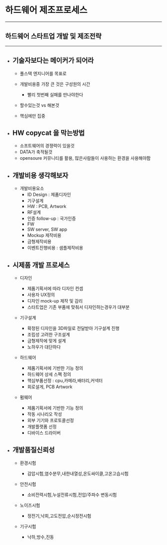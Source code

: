 
# 하드웨어 제조프로세스
-----------------------------------------------

## 하드웨어 스타트업 개발 및 제조전략
-----------------------------------------------

- ## 기술자보다는 메이커가 되어라
	- 풀스택 엔지니어를 목표로

	- 개발비용중 가장 큰 것은 구성원의 시간
		+ 빨리 첫번째 실패를 만나야한다
	
	- 할수있는것 vs 해본것
	
	- 핵심에만 집중

	
- ## HW copycat 을 막는방법
	- 소프트웨어의 경쟁력이 있을것
	- DATA가 축적될것
	- opensoure 커뮤니티를 활용, 많은사람들이 사용하는 환경을 사용해야함


- ## 개발비용 생각해보자
	- 개발비용요소
		+ ID Design : 제품디자인
		+ 기구설계 
		+ HW : PCB, Artwork
		+ RF설계
		+ 인증 follow-up : 국가인증
		+ FW
		+ SW server, SW app
		+ Mockup 제작비용
		+ 금형제작비용
		+ 이벤트진행비용 : 샘플제작비용


- ## 시제품 개발 프로세스
	- 디자인
		+ 제품기획서에 따라 디자인 컨셉
		+ 사용자 UX정의
		+ 디자인 mock-up 제작 및 감리
		+ 스타트업은 기존 부품에 맞춰서 디자인하는경우가 대부분

	- 기구설계
		+ 확정된 디자인을 3D파일로 전달받아 기구설계 진행
		+ 조립성 고려한 구조설계
		+ 금형제작에 맞게 설계
		+ 노하우가 대단하다

	- 하드웨어
		+ 제품기획서에 기반한 기능 정의
		+ 하드웨어 상세 스펙 정의
		+ 핵심부품선정 : cpu,카메라,배터리,커넥터
		+ 회로설게, PCB Artwork

	- 펌웨어
		+ 제품기획서에 기반한 기능 정의
		+ 작동 시나리오 작성
		+ 외부 기기와 프로토콜선정
		+ 개발플랫폼 선정
		+ 디바이스 드라이버


- ## 개발품질신뢰성
	- 환경시험
		+ 감압시험,염수분무,내한내열성,온도싸이클,고온고습시험
	
	- 안전시험
		+ 소비전력시험,누설전류시험,전압/주파수 변동시험

	- 노이즈시험
		+ 정전기,낙회,고도전압,순시정전시험

	- 기구시험
		+ 낙하,방수,진동
	


	<br/>


	<br/><br/><br/>